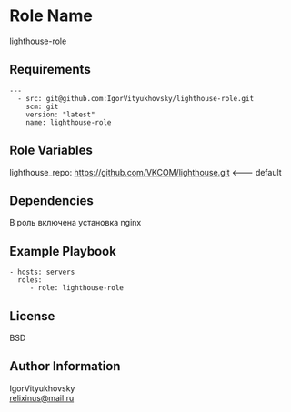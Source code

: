 Role Name
=========

lighthouse-role

Requirements
------------
```
---
  - src: git@github.com:IgorVityukhovsky/lighthouse-role.git
    scm: git
    version: "latest"
    name: lighthouse-role
```

Role Variables
--------------

lighthouse_repo: https://github.com/VKCOM/lighthouse.git   <--- default

Dependencies
------------

В роль включена установка nginx 

Example Playbook
----------------

    - hosts: servers
      roles:
         - role: lighthouse-role

License
-------

BSD

Author Information
------------------

IgorVityukhovsky  
relixinus@mail.ru
